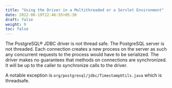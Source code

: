 ```yaml
---
title: "Using the Driver in a Multithreaded or a Servlet Environment"
date: 2022-06-19T22:46:55+05:30
draft: false
weight: 9
toc: false
---
```


The PostgreSQL® JDBC driver is not thread safe. The PostgreSQL server is not threaded. Each connection creates a new process
on the server as such any concurrent requests to the process would have to be serialized. The driver makes no guarantees
that methods on connections are synchronized. It will be up to the caller to synchronize calls to the driver.

A notable exception is `org/postgresql/jdbc/TimestampUtils.java` which is threadsafe.
